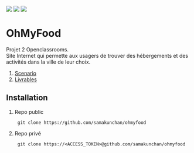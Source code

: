 [![](https://img.shields.io/badge/Plateform-Openclassroom-7451eb)](https://openclassrooms.com)
[![](https://img.shields.io/badge/Projet-Projet_3-blue)]()
[![](https://img.shields.io/badge/View_projet-Click_here-darkGreen)](https://samakunchan.github.io/ohmyfood/)
# OhMyFood

Projet 2 Openclassrooms. <br>
Site Internet qui permette aux usagers de trouver des hébergements et des activités dans la ville de leur choix.

1. [Scenario](./SCENARIO.md)
2. [Livrables](./DELIVARABLES.md)

## Installation

1. Repo public

        git clone https://github.com/samakunchan/ohmyfood
2. Repo privé

        git clone https://<ACCESS_TOKEN>@github.com/samakunchan/ohmyfood
    
